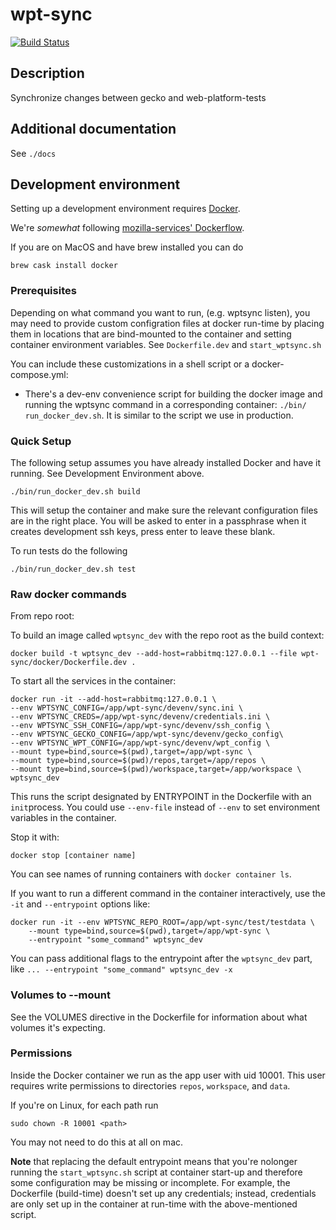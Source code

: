 # wpt-sync

[![Build Status](https://travis-ci.org/mozilla/wpt-sync.svg?branch=master)](https://travis-ci.org/mozilla/wpt-sync)

## Description

Synchronize changes between gecko and web-platform-tests

## Additional documentation

See `./docs`

## Development environment

Setting up a development environment
requires [Docker](https://www.docker.com/).

We're _somewhat_ following [mozilla-services' Dockerflow](https://github.com/mozilla-services/Dockerflow).

If you are on MacOS and have brew installed you can do

```
brew cask install docker
```

### Prerequisites

Depending on what command you want to run, (e.g. wptsync listen), you may need
to provide custom configration files at docker run-time by placing them in
locations that are bind-mounted to the container and setting container environment variables. See `Dockerfile.dev` and `start_wptsync.sh`

You can include these customizations in a shell script or a docker-compose.yml:

*   There's a dev-env convenience script for building the docker image and
    running the wptsync command in a corresponding container: `./bin/
    run_docker_dev.sh`. It is similar to the script we use in production.

### Quick Setup

The following setup assumes you have already installed Docker and have it running.
See Development Environment above.

```
./bin/run_docker_dev.sh build
```
This will setup the container and make sure the relevant configuration files are in the right place.
You will be asked to enter in a passphrase when it creates development ssh keys, press enter
to leave these blank.

To run tests do the following

```
./bin/run_docker_dev.sh test
```


### Raw docker commands

From repo root:

To build an image called `wptsync_dev` with the repo root as the build context:

```
docker build -t wptsync_dev --add-host=rabbitmq:127.0.0.1 --file wpt-sync/docker/Dockerfile.dev .
```


To start all the services in the container:

```
docker run -it --add-host=rabbitmq:127.0.0.1 \
--env WPTSYNC_CONFIG=/app/wpt-sync/devenv/sync.ini \
--env WPTSYNC_CREDS=/app/wpt-sync/devenv/credentials.ini \
--env WPTSYNC_SSH_CONFIG=/app/wpt-sync/devenv/ssh_config \
--env WPTSYNC_GECKO_CONFIG=/app/wpt-sync/devenv/gecko_config\
--env WPTSYNC_WPT_CONFIG=/app/wpt-sync/devenv/wpt_config \
--mount type=bind,source=$(pwd),target=/app/wpt-sync \
--mount type=bind,source=$(pwd)/repos,target=/app/repos \
--mount type=bind,source=$(pwd)/workspace,target=/app/workspace \
wptsync_dev
```

This runs the script designated by ENTRYPOINT in the Dockerfile with an `init`process. You could use `--env-file` instead of `--env` to set environment variables in the container.

Stop it with:

```
docker stop [container name]
```

You can see names of running containers with `docker container ls`.

If you want to run a different command in the container
interactively, use the `-it` and `--entrypoint` options like:


```
docker run -it --env WPTSYNC_REPO_ROOT=/app/wpt-sync/test/testdata \
    --mount type=bind,source=$(pwd),target=/app/wpt-sync \
    --entrypoint "some_command" wptsync_dev
```

You can pass additional flags to the entrypoint after the `wptsync_dev` part, like `... --entrypoint "some_command" wptsync_dev -x`

### Volumes to --mount

See the VOLUMES directive in the Dockerfile for information about what
volumes it's expecting.

### Permissions

Inside the Docker container we run as the app user with uid 10001. This user
requires write permissions to directories `repos`, `workspace`, and
`data`.

If you're on Linux, for each path run

```
sudo chown -R 10001 <path>
```

You may not need to do this at all on mac.

__Note__ that replacing the default entrypoint means that you're nolonger running the `start_wptsync.sh` script at container start-up and therefore some
configuration may be missing or incomplete. For example, the Dockerfile (build-time) doesn't set up any credentials; instead, credentials are only set up in the container at run-time with the above-mentioned script.
